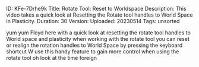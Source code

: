 ID: KFe-7Drhe9k
Title: Rotate Tool: Reset to Worldspace
Description: This video takes a quick look at Resetting the Rotate tool handles to World Space in Plasticity.
Duration: 30
Version: 
Uploaded: 20230514
Tags: unsorted

yum yum Floyd here with a quick look at
resetting the rotate tool handles to
World space and plasticity when working
with the rotate tool you can reset or
realign the rotation handles to World
Space by pressing the keyboard shortcut
W use this handy feature to gain more
control when using the rotate tool oh
look at the time
foreign

